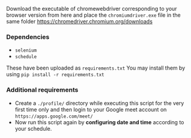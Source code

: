 Download the executable of chromewebdriver corresponding to your browser version from here and place the `chromiumdriver.exe` file in the same folder
https://chromedriver.chromium.org/downloads

### Dependencies

* `selenium`
* `schedule`

These have been uploaded as `requirements.txt`
You may install them by using `pip install -r requirements.txt`

### Additional requirements

* Create a `./profile/` directory while executing this script for the very first time only and then login to your Google meet account on `https://apps.google.com/meet/`
* Now run this script again by **configuring date and time** according to your schedule.